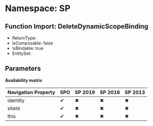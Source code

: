 # Namespace: SP

## Function Import: DeleteDynamicScopeBinding

- ReturnType: 
- IsComposable: false
- IsBindable: true
- EntitySet: 

## Parameters

**Availability matrix**

Navigation Property | SPO | SP 2019 | SP 2016 | SP 2013
----------|-----|---------|---------|--------
identity | ✔ | ✖ | ✖ | ✖
siteId | ✔ | ✖ | ✖ | ✖
this | ✔ | ✖ | ✖ | ✖
